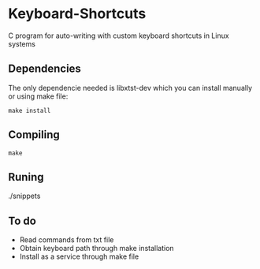 # Keyboard-Shortcuts
C program for auto-writing with custom keyboard shortcuts in Linux systems

## Dependencies
The only dependencie needed is libxtst-dev which you can install manually or using make file:
```
make install
```
## Compiling
```
make
```
## Runing
./snippets

## To do
- Read commands from txt file
- Obtain keyboard path through make installation
- Install as a service through make file
